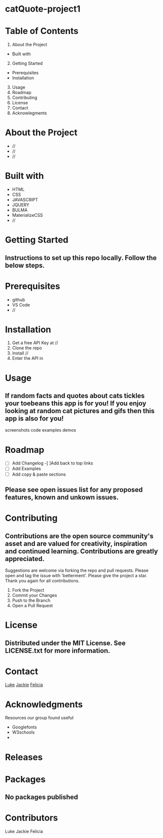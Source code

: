 # catQuote-project1

# Table of Contents
1. About the Project
* Built with
2. Getting Started
* Prerequisites
* Installation
3. Usage
4. Roadmap
5. Contributing
6. License
7. Contact
8. Acknowlegments

# About the Project

* //
* //
* //


# Built with

* HTML
* CSS
* JAVASCRIPT
* JQUERY
* BULMA
* MaterializeCSS
* //

# Getting Started

## Instructions to set up this repo locally. Follow the below steps.

# Prerequisites

* github
* VS Code
* //

# Installation

1. Get a free API Key at //
2. Clone the repo
3. Install //
4. Enter the API in 

# Usage

## If random facts and quotes about cats tickles your toebeans this app is for you! If you enjoy looking at random cat pictures and gifs then this app is also for you! 

screenshots
code examples
demos


# Roadmap

-[ ] Add Changelog
-[ ]Add back to top links
-[ ] Add Examples
-[ ] Add copy & paste sections

## Please see open issues list for any proposed features, known and unkown issues.

# Contributing

## Contributions are the open source community's asset and are valued for creativity, inspiration and continued learning. Contributions are greatly appreciated.
Suggestions are welcome via forking the repo and pull requests. Please open and tag the issue with 'betterment'. Please give the project a star. Thank you again for all contributions.
1. Fork the Project
2. Commit your Changes
4. Push to the Branch
5. Open a Pull Request

# License

## Distributed under the MIT License. See LICENSE.txt for more information.

# Contact

[Luke](https://github.com/BarkMulcher) 
[Jackie](https://github.com/heatleyj7)
[Felicia](https://github.com/maddiethornberry) 


# Acknowledgments

Resources our group found useful
* Googlefonts
* W3schools
*

# Releases



# Packages

## No packages published

# Contributors

Luke
Jackie
Felicia


